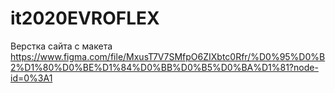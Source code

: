 # it2020EVROFLEX
Верстка сайта с макета https://www.figma.com/file/MxusT7V7SMfpO6ZIXbtc0Rfr/%D0%95%D0%B2%D1%80%D0%BE%D1%84%D0%BB%D0%B5%D0%BA%D1%81?node-id=0%3A1
